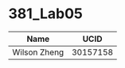 # 381_Lab05

|Name              |UCID              |
|------------------|------------------|
|Wilson Zheng      | 30157158         |
